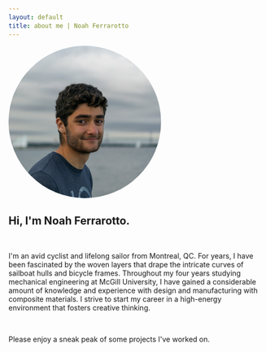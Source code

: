```yaml
---
layout: default
title: about me | Noah Ferrarotto
---
```


<div class="flex-container">
	<div class="flex-item">
		<img src="profile.jpg" alt="profile" class="profile" style="border-radius:50%;width:300px">
	</div>
	<div class="flex-item">
		<h2>Hi, I'm Noah Ferrarotto.</h2>
		<br>
		<p>I'm an avid cyclist and lifelong sailor from Montreal, QC. For years, I have been fascinated by the woven layers that drape the intricate curves of sailboat hulls and bicycle frames. Throughout my four years studying mechanical engineering at McGill University, I have gained a considerable amount of knowledge and experience with design and manufacturing with composite materials. I strive to start my career in a high-energy environment that fosters creative thinking.</p>
		<br>
		<p>Please enjoy a sneak peak of some projects I've worked on.</p>
	</div>
</div>

